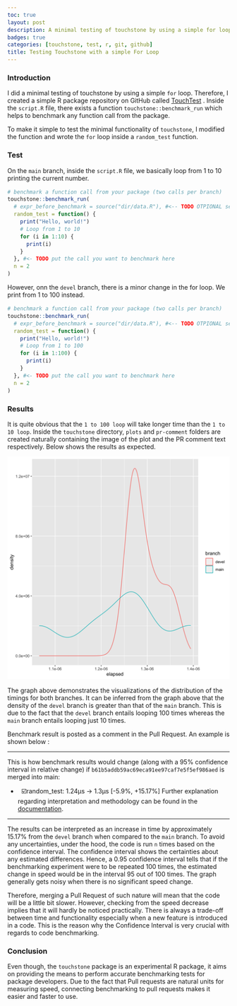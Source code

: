```yaml
---
toc: true
layout: post
description: A minimal testing of touchstone by using a simple for loop
badges: true
categories: [touchstone, test, r, git, github]
title: Testing Touchstone with a simple For Loop
---
```


### Introduction
I did a minimal testing of touchstone by using a simple `for` loop.
Therefore, I created a simple R package repository on GitHub called 
[TouchTest](https://github.com/EngineerDanny/TouchTest) .
Inside the `script.R` file, there exists a function `touchstone::benchmark_run` which helps to benchmark any function call from the package.

To make it simple to test the minimal functionality of `touchstone`, I modified the function and wrote the `for` loop inside a `random_test` function.

### Test
On the `main` branch, inside the `script.R` file, we basically loop from 1 to 10 printing the current number.
```r
# benchmark a function call from your package (two calls per branch)
touchstone::benchmark_run(
  # expr_before_benchmark = source("dir/data.R"), #<-- TODO OTPIONAL setup before benchmark
  random_test = function() {
    print("Hello, world!")
    # Loop from 1 to 10
    for (i in 1:10) {
      print(i)
    }
  }, #<- TODO put the call you want to benchmark here
  n = 2
)
```

However, onn the `devel` branch, there is a minor change in the for loop. 
We print from 1 to 100 instead.
```r
# benchmark a function call from your package (two calls per branch)
touchstone::benchmark_run(
  # expr_before_benchmark = source("dir/data.R"), #<-- TODO OTPIONAL setup before benchmark
  random_test = function() {
    print("Hello, world!")
    # Loop from 1 to 100
    for (i in 1:100) {
      print(i)
    }
  }, #<- TODO put the call you want to benchmark here
  n = 2
)
```

### Results
It is quite obvious that the `1 to 100 loop` will take longer time than the `1 to 10 loop`. Inside the `touchstone` directory, `plots` and `pr-comment` folders are created naturally containing the image of the plot and the PR comment text respectively.  Below shows the results as expected.

![time plot](https://raw.githubusercontent.com/EngineerDanny/GSOC22-RPerform-Blog/master/images/for-loop-touch-test.png "Time Plot")

The graph above demonstrates the visualizations of the distribution of the timings for both branches.
It can be inferred from the graph above that the density of the `devel` branch is greater than that of the `main` branch. This is due to the fact that the `devel` branch entails looping 100 times whereas the `main` branch entails looping just 10 times. 

Benchmark result is posted as a comment in the Pull Request. An example is shown below :

---
This is how benchmark results would change (along with a 95% confidence interval in relative change) if `b61b5addb59ac69eca91ee97caf7e5f5ef986aed` is merged into main:
* &nbsp;&nbsp;:ballot_box_with_check:random_test: 1.24µs -> 1.3µs [-5.9%, +15.17%]
Further explanation regarding interpretation and methodology can be found in the [documentation](https://lorenzwalthert.github.io/touchstone/articles/inference.html).

---


The results can be interpreted as an increase in time by approximately 15.17% from the `devel` branch when compared to the `main` branch. To avoid any uncertainties, under the hood, the code is run `n` times based on the confidence interval. The confidence interval shows the certainties about any estimated differences. Hence, a 0.95 confidence interval tells that if the benchmarking experiment were to be repeated 100 times, the estimated change in speed would be in the interval 95 out of 100 times. The graph generally gets noisy when there is no significant speed change.

Therefore, merging a Pull Request of such nature will mean that the code will be a little bit slower. However, checking from the speed decrease implies that it will hardly be noticed practically. There is always a trade-off between time and functionality especially when a new feature is introduced in a code. This is the reason why the Confidence Interval is very crucial with regards to code benchmarking. 


### Conclusion
Even though, the `touchstone` package is an experimental R package, it aims on providing the means to perform accurate benchmarking tests for package developers. Due to the fact that Pull requests are natural units for measuring speed, connecting benchmarking to pull requests makes it easier and faster to use.

